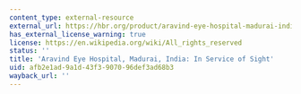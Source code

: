 ```yaml
---
content_type: external-resource
external_url: https://hbr.org/product/aravind-eye-hospital-madurai-india-in-service-for-sight/593098-PDF-ENG
has_external_license_warning: true
license: https://en.wikipedia.org/wiki/All_rights_reserved
status: ''
title: 'Aravind Eye Hospital, Madurai, India: In Service of Sight'
uid: afb2e1ad-9a1d-43f3-9070-96def3ad68b3
wayback_url: ''
---
```

